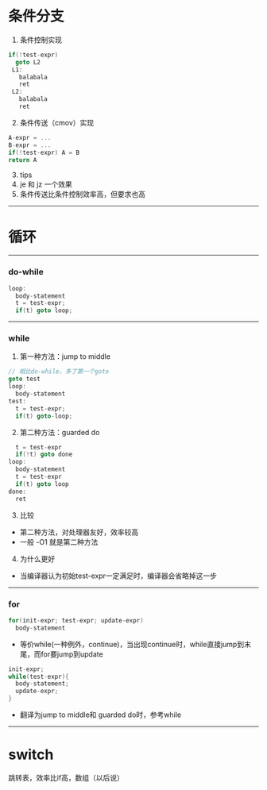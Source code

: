 # 条件分支
1. 条件控制实现
``` c
if(!test-expr)
  goto L2
 L1:
   balabala
   ret
 L2:
   balabala
   ret
```
2. 条件传送（cmov）实现
``` c
A-expr = ...
B-expr = ...
if(!test-expr) A = B
return A
```
3. tips
  1. je 和 jz 一个效果
  2. 条件传送比条件控制效率高，但要求也高
------
# 循环
-------
### do-while
``` c
loop:
  body-statement
  t = test-expr;
  if(t) goto loop;
```
------------
### while
1. 第一种方法：jump to middle
```c
// 相比do-while，多了第一个goto
goto test
loop:
  body-statement
test:
  t = test-expr;
  if(t) goto-loop;
```

2. 第二种方法：guarded do
``` c
  t = test-expr
  if(!t) goto done
loop:
  body-statement
  t = test-expr
  if(t) goto loop
done:
  ret
```
3. 比较
  - 第二种方法，对处理器友好，效率较高
  - 一般 -O1 就是第二种方法
4. 为什么更好
  - 当编译器认为初始test-expr一定满足时，编译器会省略掉这一步
------
### for
```c
for(init-expr; test-expr; update-expr)
  body-statement
```
- 等价while(一种例外，continue)，当出现continue时，while直接jump到末尾，而for要jump到update
``` c
init-expr;
while(test-expr){
  body-statement;
  update-expr;
}
```
- 翻译为jump to middle和 guarded do时，参考while
------
# switch
跳转表，效率比if高，数组（以后说）
